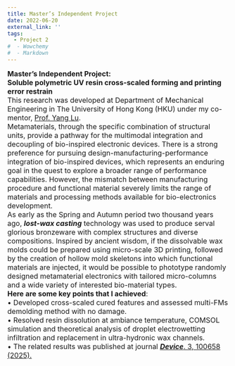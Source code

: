 ```yaml
---
title: Master’s Independent Project
date: 2022-06-20
external_link: ''
tags:
  - Project 2
#  - Wowchemy
#  - Markdown
---
```

<div style="font-size:16px;">
<b>Master’s Independent Project:<br> Soluble polymetric UV resin cross-scaled forming and printing error restrain</b><br>
This research was developed at Department of Mechanical Engineering in The University of Hong Kong (HKU) under my co-mentor, <a href="https://scholar.google.com/citations?hl=zh-CN&user=rGTOkMkAAAAJ"  target="_blank" rel="noopener">Prof. Yang Lu</a>.<br>
Metamaterials, through the specific combination of structural units, provide a pathway for the multimodal integration and decoupling of bio-inspired electronic devices. There is a strong preference for pursuing design-manufacturing-performance integration of bio-inspired devices, which represents an enduring goal in the quest to explore a broader range of performance capabilities. However, the mismatch between manufacturing procedure and functional material severely limits the range of materials and processing methods available for bio-electronics development. <br>
As early as the Spring and Autumn period two thousand years ago, <b><i>lost-wax casting</i></b> technology was used to produce serval glorious bronzeware with complex structures and diverse compositions. Inspired by ancient wisdom, if the dissolvable wax molds could be prepared using micro-scale 3D printing, followed by the creation of hollow mold skeletons into which functional materials are injected, it would be possible to phototype randomly designed metamaterial electronics with tailored micro-columns and a wide variety of interested bio-material types.<br>
<b>Here are some key points that I achieved</b>:<br>
•  Developed cross-scaled cured features and assessed multi-FMs demolding method with no damage.<br>
•  Resolved resin dissolution at ambiance temperature, COMSOL simulation and theoretical analysis of droplet electrowetting infiltration and replacement in ultra-hydronic wax channels.<br>
•  The related results was published at journal <a href="https://doi.org/10.1016/j.device.2024.100658" target="_blank" rel="noopener"><b><i>Device</i></b>. 3, 100658 (2025).</a>
<style>#section-markdown .max-w-prose{max-width:85%}</style>
</div>

<!--more-->
